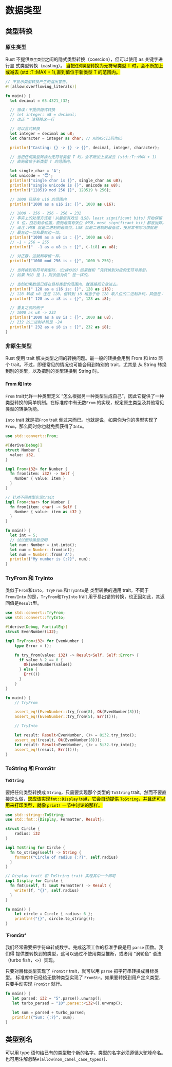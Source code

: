 # 数据类型

## 类型转换

### 原生类型

Rust 不提供`原生类型`之间的隐式类型转换（coercion），但可以使用 as 关键字进行显 式类型转换（casting）。
<mark>当把`任何类型`转换为无符号类型 T 时，会不断加上或减去 (std::T::MAX + 1),直到值位于新类型 T 的范围内。</mark>

```rust
// 不显示类型转换产生的溢出警告。
#![allow(overflowing_literals)]

fn main() {
  let decimal = 65.4321_f32;

  // 错误！不提供隐式转换
  // let integer: u8 = decimal;
  // 改正 ^ 注释掉这一行

  // 可以显式转换
  let integer = decimal as u8;
  let character = integer as char; // A的ASCII码为65

  println!("Casting: {} -> {} -> {}", decimal, integer, character);

  // 当把任何类型转换为无符号类型 T 时，会不断加上或减去 (std::T::MAX + 1)
  // 直到值位于新类型 T 的范围内。

  let single_char = 'A';
  let unicode = '😇';
  println!("single char is {}", single_char as u8);
  println!("single unicode is {}", unicode as u8);
  println!("128519 mod 256 {}", 128519 % 256);

  // 1000 已经在 u16 的范围内
  println!("1000 as a u16 is: {}", 1000 as u16);

  // 1000 - 256 - 256 - 256 = 232
  // 事实上的处理方式是：从最低有效位（LSB，least significant bits）开始保留
  // 8 位，然后剩余位置，直到最高有效位（MSB，most significant bit）都被抛弃。
  // 译注：MSB 就是二进制的最高位，LSB 就是二进制的最低位，按日常书写习惯就是
  // 最左边一位和最右边一位。
  println!("1000 as a u8 is : {}", 1000 as u8);
  // -1 + 256 = 255
  println!("  -1 as a u8 is : {}", (-1i8) as u8);

  // 对正数，这就和取模一样。
  println!("1000 mod 256 is : {}", 1000 % 256);

  // 当转换到有符号类型时，（位操作的）结果就和 “先转换到对应的无符号类型，
  // 如果 MSB 是 1，则该值为负” 是一样的。

  // 当然如果数值已经在目标类型的范围内，就直接把它放进去。
  println!(" 128 as a i16 is: {}", 128 as i16);
  // 128 转成 u8 还是 128，但转到 i8 相当于给 128 取八位的二进制补码，其值是：
  println!(" 128 as a i8 is : {}", 128 as i8);

  // 重复之前的例子
  // 1000 as u8 -> 232
  println!("1000 as a u8 is : {}", 1000 as u8);
  // 232 的二进制补码是 -24
  println!(" 232 as a i8 is : {}", 232 as i8);
}
```

### 非原生类型

Rust 使用 trait 解决类型之间的转换问题。最一般的转换会用到 From 和 into 两个 trait。不过，即便常见的情况也可能会用到特别的 trait，尤其是 从 String 转换到别的类型，以及把别的类型转换到 String 时。

#### From 和 Into

`From` trait允许一种类型定义 “怎么根据另一种类型生成自己”，因此它提供了一种类型转换的简单机制。在标准库中有无数`From` 的实现，规定原生类型及其他常见类型的转换功能。

`Into` trait 就是把`From` trait 倒过来而已。也就是说，如果你为你的类型实现了`From`，那么同时你也就免费获得了`Into`。

```rust
use std::convert::From;

#[derive(Debug)]
struct Number {
  value: i32,
}

impl From<i32> for Number {
  fn from(item: i32) -> Self {
    Number { value: item }
  }
}

// 针对不同类型实现trait
impl From<char> for Number {
  fn from(item: char) -> Self {
    Number { value: item as i32 }
  }
}

fn main() {
  let int = 5;
  // 试试删除类型说明
  let num: Number = int.into();
  let num = Number::from(int);
  let num = Number::from('A');
  println!("My number is {:?}", num);
}
```

### TryFrom 和 TryInto

类似于`From`和`Into`，`TryFrom` 和`TryInto`是 类型转换的通用 trait。不同于 `From/Into` 的是，`TryFrom`和`TryInto` trait 用于易出错的转换，也正因如此，其返回值是`Result`型。

```rust
use std::convert::TryFrom;
use std::convert::TryInto;

#[derive(Debug, PartialEq)]
struct EvenNumber(i32);

impl TryFrom<i32> for EvenNumber {
    type Error = ();

    fn try_from(value: i32) -> Result<Self, Self::Error> {
      if value % 2 == 0 {
        Ok(EvenNumber(value))
      } else {
        Err(())
      }
    }
}

fn main() {
    // TryFrom

    assert_eq!(EvenNumber::try_from(8), Ok(EvenNumber(8)));
    assert_eq!(EvenNumber::try_from(5), Err(()));

    // TryInto

    let result: Result<EvenNumber, ()> = 8i32.try_into();
    assert_eq!(result, Ok(EvenNumber(8)));
    let result: Result<EvenNumber, ()> = 5i32.try_into();
    assert_eq!(result, Err(()));
}
```

### ToString 和 FromStr

#### `ToString`

要把任何类型转换成 `String`，只需要实现那个类型的 `ToString` trait。然而不要直接这么做，<mark>您应该实现`fmt::Display` trait，它会自动提供 `ToString`，并且还可以用来打印类型，就像 `print!` 一节中讨论的那样。<mark/>

```rust
use std::string::ToString;
use std::fmt::{Display, Formatter, Result};

struct Circle {
    radius: i32
}

impl ToString for Circle {
  fn to_string(&self) -> String {
    format!("Circle of radius {:?}", self.radius)
  }
}

// Display trait 和 ToString trait 实现其中一个即可
impl Display for Circle {
  fn fmt(&self, f: &mut Formatter) -> Result {
    write!(f, "{}", self.radius)
  }
}

fn main() {
    let circle = Circle { radius: 6 };
    println!("{}", circle.to_string());
}
```

#### `FromStr'

我们经常需要把字符串转成数字。完成这项工作的标准手段是用 `parse` 函数。我们得
提供要转换到的类型，这可以通过不使用类型推断，或者用 “涡轮鱼” 语法（turbo
 fish，`<>`）实现。

只要对目标类型实现了 `FromStr` trait，就可以用 `parse` 把字符串转换成目标类型。
标准库中已经给无数种类型实现了 `FromStr`。如果要转换到用户定义类型，只要手动实现
 `FromStr` 就行。

```rust
fn main() {
   let parsed: i32 = "5".parse().unwrap();
   let turbo_parsed = "10".parse::<i32>().unwrap();

   let sum = parsed + turbo_parsed;
   println!{"Sum: {:?}", sum};
}
```

## 类型别名

可以用 type 语句给已有的类型取个新的名字。类型的名字必须遵循大驼峰命名。也可用注解忽略`#[allow(non_camel_case_types)]`.
